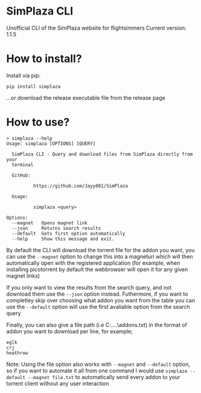 # SimPlaza CLI
Unofficial CLI of the SimPlaza website for flightsimmers 
Current version: 1.1.5

# How to install?

Install via pip:

```
pip install simplaza
```

...or download the release executable file from the release page

# How to use?

```
> simplaza --help
Usage: simplaza [OPTIONS] [QUERY]

  SimPlaza CLI - Query and download files from SimPlaza directly from your
  terminal

  GitHub:

          https://github.com/Jayy001/SimPlaza

  Usage:

          simplaza <query>

Options:
  --magnet   Opens magnet link
  --json     Returns search results
  --default  Gets first option automatically
  --help     Show this message and exit.
 ```

By default the CLI will download the torrent file for the addon you want, you can use the `--magnet` option to change this into a magneturi which will then automatically open with the registered application (for example, when installing picotorrent by default the webbrowser will open it for any given magnet links)

If you only want to view the results from the search query, and not download them use the `--json` option instead. Futhermore, if you want to completley skip over choosing what addon you want from the table you can use the `--default` option will use the first avaliable option from the search query

Finally, you can also give a file path (i.e C:\..\..\addons.txt) in the format of addon you want to download per line, for example;

```
eglk
crj
heathrow
```

Note: Using the file option also works with `--magnet` and `--default` option, so if you want to automate it all from one command I would use `simplaza --default --magnet file.txt` to automatically send every addon to your torrent client without any user interaction




